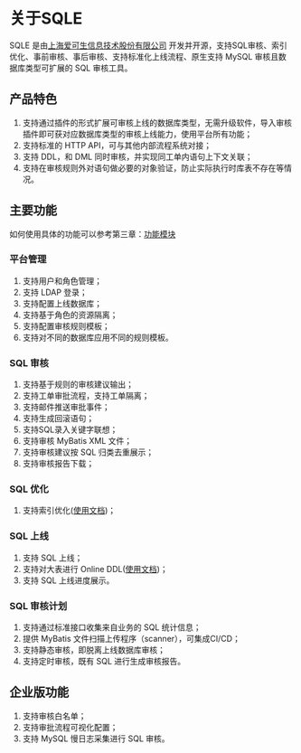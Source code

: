 # 关于SQLE
SQLE 是由[上海爱可生信息技术股份有限公司](http://www.actionsky.com/) 开发并开源，支持SQL审核、索引优化、事前审核、事后审核、支持标准化上线流程、原生支持 MySQL 审核且数据库类型可扩展的 SQL 审核工具。 
## 产品特色
1. 支持通过插件的形式扩展可审核上线的数据库类型，无需升级软件，导入审核插件即可获对应数据库类型的审核上线能力，使用平台所有功能；
2. 支持标准的 HTTP API，可与其他内部流程系统对接；
3. 支持 DDL，和 DML 同时审核，并实现同工单内语句上下文关联；
4. 支持在审核规则外对语句做必要的对象验证，防止实际执行时库表不存在等情况。

## 主要功能
如何使用具体的功能可以参考第三章：[功能模块](../3.modules/overview.md)
### 平台管理
1. 支持用户和角色管理；
2. 支持 LDAP 登录；
3. 支持配置上线数据库；
4. 支持基于角色的资源隔离；
5. 支持配置审核规则模板；
6. 支持对不同的数据库应用不同的规则模板。

### SQL 审核
1. 支持基于规则的审核建议输出；
2. 支持工单审批流程，支持工单隔离；
3. 支持邮件推送审批事件；
4. 支持生成回滚语句；
5. 支持SQL录入关键字联想；
6. 支持审核 MyBatis XML 文件；
7. 支持审核建议按 SQL 归类去重展示；
8. 支持审核报告下载；

### SQL 优化
1. 支持索引优化([使用文档](../3.modules/3.5_auditworkflow/index_optimization.html))；

### SQL 上线
1. 支持 SQL 上线；
2. 支持对大表进行 Online DDL([使用文档](../3.modules/3.5_auditworkflow/online_ddl.html))；
3. 支持 SQL 上线进度展示。

### SQL 审核计划
1. 支持通过标准接口收集来自业务的 SQL 统计信息；
2. 提供 MyBatis 文件扫描上传程序（scanner），可集成CI/CD；
3. 支持静态审核，即脱离上线数据库审核；
4. 支持定时审核，既有 SQL 进行生成审核报告。

## 企业版功能
1. 支持审核白名单；
2. 支持审批流程可视化配置；
3. 支持 MySQL 慢日志采集进行 SQL 审核。